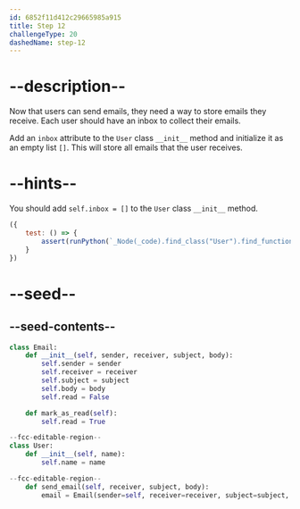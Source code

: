 ```yaml
---
id: 6852f11d412c29665985a915
title: Step 12
challengeType: 20
dashedName: step-12
---
```


# --description--

Now that users can send emails, they need a way to store emails they receive. Each user should have an inbox to collect their emails.

Add an `inbox` attribute to the `User` class `__init__` method and initialize it as an empty list `[]`. This will store all emails that the user receives.

# --hints--

You should add `self.inbox = []` to the `User` class `__init__` method.

```js
({
    test: () => {
        assert(runPython(`_Node(_code).find_class("User").find_function("__init__").find_variable("self.inbox").is_equivalent("self.inbox = []")`));
    }
})
```

# --seed--

## --seed-contents--

```py
class Email:
    def __init__(self, sender, receiver, subject, body):
        self.sender = sender
        self.receiver = receiver
        self.subject = subject
        self.body = body
        self.read = False

    def mark_as_read(self):
        self.read = True

--fcc-editable-region--
class User:
    def __init__(self, name):
        self.name = name

--fcc-editable-region--
    def send_email(self, receiver, subject, body):
        email = Email(sender=self, receiver=receiver, subject=subject, body=body)
```
